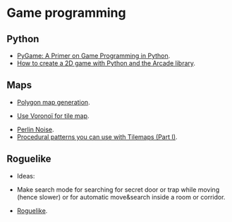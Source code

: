 # Game programming

## Python

 * [PyGame: A Primer on Game Programming in Python](https://realpython.com/pygame-a-primer/).
 * [How to create a 2D game with Python and the Arcade library](https://opensource.com/article/18/4/easy-2d-game-creation-python-and-arcade).

## Maps

 * [Polygon map generation](http://simblob.blogspot.com/2010/09/polygon-map-generation-part-1.html).
 + [Use Voronoï for tile map](https://gamedev.stackexchange.com/questions/79049/generating-tile-map).
 * [Perlin Noise](http://devmag.org.za/2009/04/25/perlin-noise/).
 * [Procedural patterns you can use with Tilemaps (Part I)](https://blogs.unity3d.com/2018/05/29/procedural-patterns-you-can-use-with-tilemaps-part-i/).

## Roguelike

 * Ideas:
  + Make search mode for searching for secret door or trap while moving (hence slower) or for automatic move&search inside a room or corridor.

 *  [Roguelike](https://en.wikipedia.org/wiki/Roguelike).
